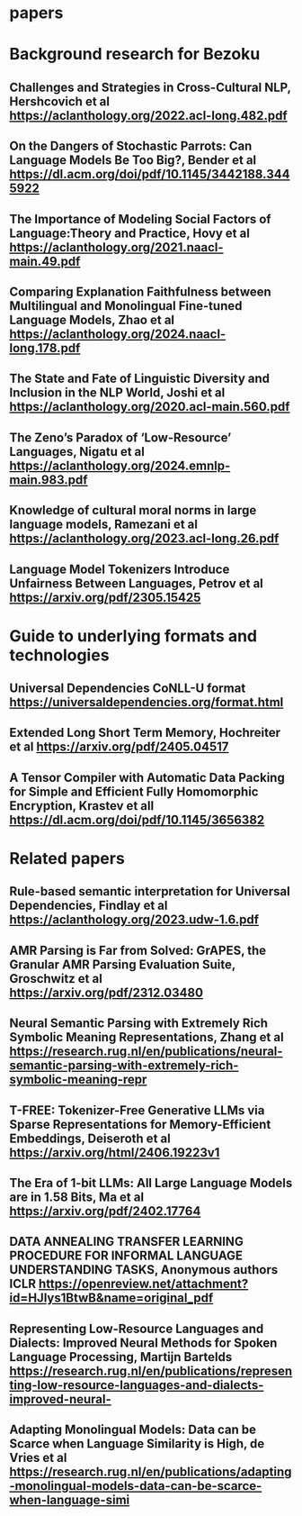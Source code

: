 # papers
# Background research for Bezoku
## Challenges and Strategies in Cross-Cultural NLP, Hershcovich et al https://aclanthology.org/2022.acl-long.482.pdf
## On the Dangers of Stochastic Parrots: Can Language Models Be Too Big?, Bender et al https://dl.acm.org/doi/pdf/10.1145/3442188.3445922
## The Importance of Modeling Social Factors of Language:Theory and Practice, Hovy et al https://aclanthology.org/2021.naacl-main.49.pdf
## Comparing Explanation Faithfulness between Multilingual and Monolingual Fine-tuned Language Models, Zhao et al https://aclanthology.org/2024.naacl-long.178.pdf
## The State and Fate of Linguistic Diversity and Inclusion in the NLP World, Joshi et al https://aclanthology.org/2020.acl-main.560.pdf
## The Zeno’s Paradox of ‘Low-Resource’ Languages, Nigatu et al https://aclanthology.org/2024.emnlp-main.983.pdf
## Knowledge of cultural moral norms in large language models, Ramezani et al https://aclanthology.org/2023.acl-long.26.pdf
## Language Model Tokenizers Introduce Unfairness Between Languages, Petrov et al https://arxiv.org/pdf/2305.15425
# Guide to underlying formats and technologies
## Universal Dependencies CoNLL-U format https://universaldependencies.org/format.html
## Extended Long Short Term Memory, Hochreiter et al https://arxiv.org/pdf/2405.04517
## A Tensor Compiler with Automatic Data Packing for Simple and Efficient Fully Homomorphic Encryption, Krastev et all https://dl.acm.org/doi/pdf/10.1145/3656382
# Related papers
## Rule-based semantic interpretation for Universal Dependencies, Findlay et al https://aclanthology.org/2023.udw-1.6.pdf
## AMR Parsing is Far from Solved: GrAPES, the Granular AMR Parsing Evaluation Suite, Groschwitz et al https://arxiv.org/pdf/2312.03480
## Neural Semantic Parsing with Extremely Rich Symbolic Meaning Representations, Zhang et al https://research.rug.nl/en/publications/neural-semantic-parsing-with-extremely-rich-symbolic-meaning-repr
## T-FREE: Tokenizer-Free Generative LLMs via Sparse Representations for Memory-Efficient Embeddings, Deiseroth et al https://arxiv.org/html/2406.19223v1
## The Era of 1-bit LLMs: All Large Language Models are in 1.58 Bits, Ma et al https://arxiv.org/pdf/2402.17764
## DATA ANNEALING TRANSFER LEARNING PROCEDURE FOR INFORMAL LANGUAGE UNDERSTANDING TASKS, Anonymous authors ICLR https://openreview.net/attachment?id=HJlys1BtwB&name=original_pdf
## Representing Low-Resource Languages and Dialects: Improved Neural Methods for Spoken Language Processing, Martijn Bartelds https://research.rug.nl/en/publications/representing-low-resource-languages-and-dialects-improved-neural-
## Adapting Monolingual Models: Data can be Scarce when Language Similarity is High, de Vries et al https://research.rug.nl/en/publications/adapting-monolingual-models-data-can-be-scarce-when-language-simi
